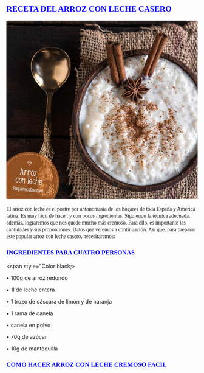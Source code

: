 ## <span style="Color:blue;Font-family:Castellar;Font-size:18;"> **RECETA DEL ARROZ CON LECHE CASERO** </span>


![imagenarroz](arroz.png)


<span style="Font-family:Times New Roman;"> 
El arroz con leche es el postre por antonomasia de los hogares de toda España y América latina. Es muy fácil de hacer, y con pocos ingredientes. Siguiendo la técnica adecuada, además, lograremos que nos quede mucho más cremoso. Para ello, es importante las cantidades y sus proporciones. Datos que veremos a continuación. 
Así que, para preparar este popular arroz con leche casero, necesitaremos: </span>

### <span style="Color:blue;Font-family:Times New Roman;Font-size:14;"> **INGREDIENTES PARA CUATRO PERSONAS** </span>

<span style="Color:black;>

•	100g de arroz redondo 

•	1l de leche entera 

•	1 trozo de cáscara de limón y de naranja 

•	1 rama de canela 

•	canela en polvo 

•	70g de azúcar 

•	10g de mantequilla
</span>

### <span style="Color:blue;Font-family:Times New Roman;Font-size:14;"> **COMO HACER ARROZ CON LECHE CREMOSO FACIL** </span>
